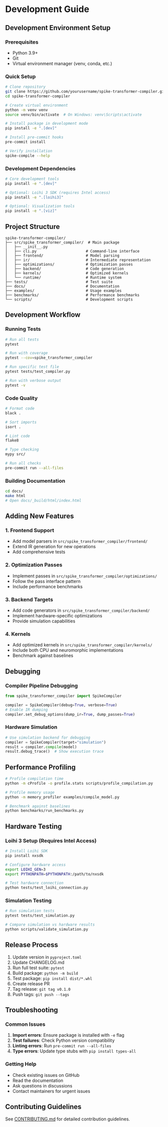 # Development Guide

## Development Environment Setup

### Prerequisites

- Python 3.9+ 
- Git
- Virtual environment manager (venv, conda, etc.)

### Quick Setup

```bash
# Clone repository
git clone https://github.com/yourusername/spike-transformer-compiler.git
cd spike-transformer-compiler

# Create virtual environment
python -m venv venv
source venv/bin/activate  # On Windows: venv\Scripts\activate

# Install package in development mode
pip install -e ".[dev]"

# Install pre-commit hooks
pre-commit install

# Verify installation
spike-compile --help
```

### Development Dependencies

```bash
# Core development tools
pip install -e ".[dev]"

# Optional: Loihi 3 SDK (requires Intel access)
pip install -e ".[loihi3]"

# Optional: Visualization tools
pip install -e ".[viz]"
```

## Project Structure

```
spike-transformer-compiler/
├── src/spike_transformer_compiler/  # Main package
│   ├── __init__.py
│   ├── cli.py                      # Command-line interface
│   ├── frontend/                   # Model parsing
│   ├── ir/                         # Intermediate representation
│   ├── optimizations/              # Optimization passes
│   ├── backend/                    # Code generation
│   ├── kernels/                    # Optimized kernels
│   └── runtime/                    # Runtime system
├── tests/                          # Test suite
├── docs/                           # Documentation
├── examples/                       # Usage examples
├── benchmarks/                     # Performance benchmarks
└── scripts/                        # Development scripts
```

## Development Workflow

### Running Tests

```bash
# Run all tests
pytest

# Run with coverage
pytest --cov=spike_transformer_compiler

# Run specific test file
pytest tests/test_compiler.py

# Run with verbose output
pytest -v
```

### Code Quality

```bash
# Format code
black .

# Sort imports
isort .

# Lint code
flake8

# Type checking
mypy src/

# Run all checks
pre-commit run --all-files
```

### Building Documentation

```bash
cd docs/
make html
# Open docs/_build/html/index.html
```

## Adding New Features

### 1. Frontend Support
- Add model parsers in `src/spike_transformer_compiler/frontend/`
- Extend IR generation for new operations
- Add comprehensive tests

### 2. Optimization Passes
- Implement passes in `src/spike_transformer_compiler/optimizations/`
- Follow the pass interface pattern
- Include performance benchmarks

### 3. Backend Targets
- Add code generators in `src/spike_transformer_compiler/backend/`
- Implement hardware-specific optimizations
- Provide simulation capabilities

### 4. Kernels
- Add optimized kernels in `src/spike_transformer_compiler/kernels/`
- Include both CPU and neuromorphic implementations
- Benchmark against baselines

## Debugging

### Compiler Pipeline Debugging

```python
from spike_transformer_compiler import SpikeCompiler

compiler = SpikeCompiler(debug=True, verbose=True)
# Enable IR dumping
compiler.set_debug_options(dump_ir=True, dump_passes=True)
```

### Hardware Simulation

```python
# Use simulation backend for debugging
compiler = SpikeCompiler(target="simulation")
result = compiler.compile(model)
result.debug_trace()  # Show execution trace
```

## Performance Profiling

```bash
# Profile compilation time
python -m cProfile -o profile.stats scripts/profile_compilation.py

# Profile memory usage
python -m memory_profiler examples/compile_model.py

# Benchmark against baselines
python benchmarks/run_benchmarks.py
```

## Hardware Testing

### Loihi 3 Setup (Requires Intel Access)

```bash
# Install Loihi SDK
pip install nxsdk

# Configure hardware access
export LOIHI_GEN=3
export PYTHONPATH=$PYTHONPATH:/path/to/nxsdk

# Test hardware connection
python tests/test_loihi_connection.py
```

### Simulation Testing

```bash
# Run simulation tests
pytest tests/test_simulation.py

# Compare simulation vs hardware results
python scripts/validate_simulation.py
```

## Release Process

1. Update version in `pyproject.toml`
2. Update CHANGELOG.md
3. Run full test suite: `pytest`
4. Build package: `python -m build`
5. Test package: `pip install dist/*.whl`
6. Create release PR
7. Tag release: `git tag v0.1.0`
8. Push tags: `git push --tags`

## Troubleshooting

### Common Issues

1. **Import errors**: Ensure package is installed with `-e` flag
2. **Test failures**: Check Python version compatibility
3. **Linting errors**: Run `pre-commit run --all-files`
4. **Type errors**: Update type stubs with `pip install types-all`

### Getting Help

- Check existing issues on GitHub
- Read the documentation
- Ask questions in discussions
- Contact maintainers for urgent issues

## Contributing Guidelines

See [CONTRIBUTING.md](CONTRIBUTING.md) for detailed contribution guidelines.